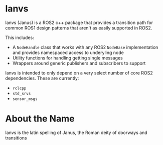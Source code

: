 # Ianvs

Ianvs (Janus) is a ROS2 c++ package that provides a transition path for common ROS1 design patterns that aren't as easily supported in ROS2.

This includes:
- A `NodeHandle` class that works with any ROS2 `NodeBase` implementation and provides namespaced access to underyling node
- Utility functions for handling getting single messages
- Wrappers around generic publishers and subscribers to support

Ianvs is intended to only depend on a very select number of core ROS2 dependencies. These are currently:
- `rclcpp`
- `std_srvs`
- `sensor_msgs`

# About the Name

Ianvs is the latin spelling of Janus, the Roman deity of doorways and transitions

